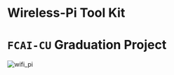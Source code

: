 # Wireless-Pi Tool Kit
# `FCAI-CU` Graduation Project
![wifi_pi](https://user-images.githubusercontent.com/62524855/143376012-0898101d-02db-48a2-ae3c-0df8cbfca4a1.png)
